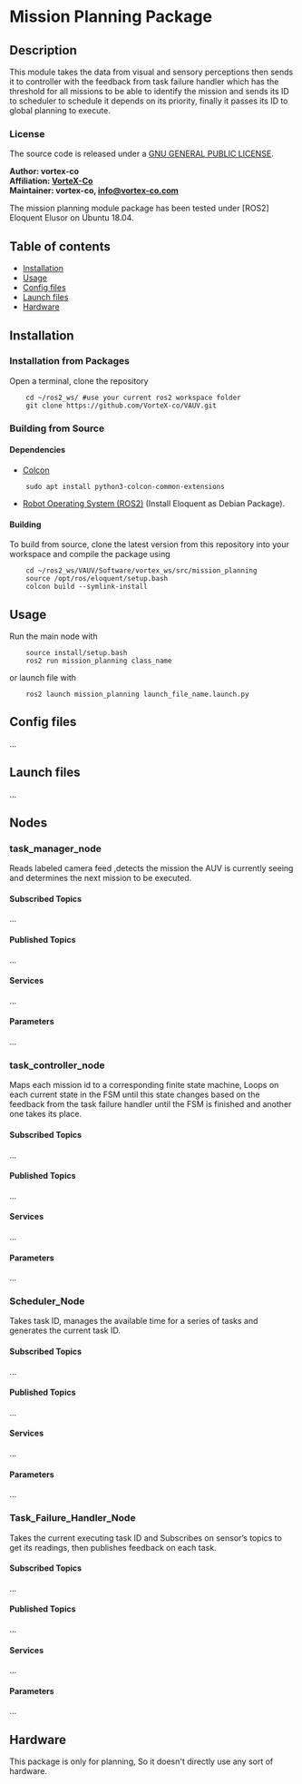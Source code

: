 # Mission Planning Package

## Description

This module takes the data from visual and sensory perceptions then sends it to controller with the feedback from task failure handler which has the threshold for all missions to be able to identify the mission and sends its ID to scheduler to schedule it depends on its priority, finally it passes its ID to global planning to execute.

### License

The source code is released under a [GNU GENERAL PUBLIC LICENSE](https://github.com/fatma-mohamed-98/VAUV/blob/master/LICENSE).

**Author: vortex-co<br />
Affiliation: [VorteX-Co](https://vortex-co.com/home)<br />
Maintainer: vortex-co, info@vortex-co.com**

The mission planning module package has been tested under [ROS2] Eloquent Elusor on Ubuntu 18.04.

## Table of contents
* [Installation](#Installation)
* [Usage](#Usage)
* [Config files](#Config-files)
* [Launch files](#Launch-files)
* [Hardware](#hardware)


## Installation
### Installation from Packages

Open a terminal, clone the repository
~~~
	cd ~/ros2_ws/ #use your current ros2 workspace folder
	git clone https://github.com/VorteX-co/VAUV.git
~~~   

### Building from Source

#### Dependencies

- [Colcon](https://index.ros.org/doc/ros2/Tutorials/Colcon-Tutorial/)
~~~
	sudo apt install python3-colcon-common-extensions
~~~ 
- [Robot Operating System (ROS2)](https://index.ros.org/doc/ros2/Installation/Eloquent/Linux-Install-Debians/) (Install Eloquent as Debian Package).

#### Building

To build from source, clone the latest version from this repository into your workspace and compile the package using 
~~~
	cd ~/ros2_ws/VAUV/Software/vortex_ws/src/mission_planning
	source /opt/ros/eloquent/setup.bash
	colcon build --symlink-install
~~~

## Usage

Run the main node with
~~~
	source install/setup.bash
	ros2 run mission_planning class_name
~~~
or launch file with
~~~
	ros2 launch mission_planning launch_file_name.launch.py
~~~

## Config files

...

## Launch files

...

## Nodes

### task_manager_node

Reads labeled camera feed ,detects the mission the AUV is currently seeing and determines the next mission to be executed.

#### Subscribed Topics

...

#### Published Topics

...

#### Services

...

#### Parameters

...

### task_controller_node

Maps each mission id to a corresponding finite state machine, Loops on each current state in the FSM until this state changes based on the feedback from the task failure handler until the FSM is finished and another one takes its place.

#### Subscribed Topics

...

#### Published Topics

...

#### Services

...

#### Parameters

...

### Scheduler_Node

Takes task ID, manages the available time for a series of tasks and generates the current task ID.


#### Subscribed Topics

...

#### Published Topics

...

#### Services

...

#### Parameters

...

### Task_Failure_Handler_Node

Takes the current executing task ID and Subscribes on sensor’s topics to get its readings, then publishes feedback on each task.

#### Subscribed Topics	

...

#### Published Topics
	
...

#### Services

...

#### Parameters

...

## Hardware

This package is only for planning, So it doesn't directly use any sort of hardware.
